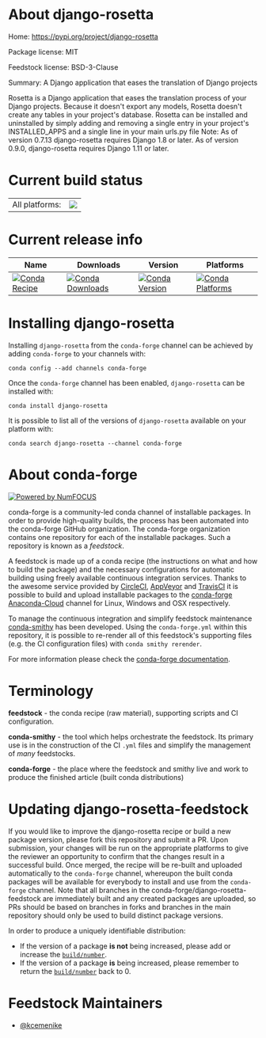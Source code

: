 About django-rosetta
====================

Home: https://pypi.org/project/django-rosetta

Package license: MIT

Feedstock license: BSD-3-Clause

Summary: A Django application that eases the translation of Django projects

Rosetta is a Django application that eases the translation process of your Django projects.
Because it doesn't export any models, Rosetta doesn't create any tables in your project's database.
Rosetta can be installed and uninstalled by simply adding and removing a single entry in your project's INSTALLED_APPS and a single line in your main urls.py file
Note: As of version 0.7.13 django-rosetta requires Django 1.8 or later. As of version 0.9.0, django-rosetta requires Django 1.11 or later.


Current build status
====================


<table><tr><td>All platforms:</td>
    <td>
      <a href="https://dev.azure.com/conda-forge/feedstock-builds/_build/latest?definitionId=10375&branchName=master">
        <img src="https://dev.azure.com/conda-forge/feedstock-builds/_apis/build/status/django-rosetta-feedstock?branchName=master">
      </a>
    </td>
  </tr>
</table>

Current release info
====================

| Name | Downloads | Version | Platforms |
| --- | --- | --- | --- |
| [![Conda Recipe](https://img.shields.io/badge/recipe-django--rosetta-green.svg)](https://anaconda.org/conda-forge/django-rosetta) | [![Conda Downloads](https://img.shields.io/conda/dn/conda-forge/django-rosetta.svg)](https://anaconda.org/conda-forge/django-rosetta) | [![Conda Version](https://img.shields.io/conda/vn/conda-forge/django-rosetta.svg)](https://anaconda.org/conda-forge/django-rosetta) | [![Conda Platforms](https://img.shields.io/conda/pn/conda-forge/django-rosetta.svg)](https://anaconda.org/conda-forge/django-rosetta) |

Installing django-rosetta
=========================

Installing `django-rosetta` from the `conda-forge` channel can be achieved by adding `conda-forge` to your channels with:

```
conda config --add channels conda-forge
```

Once the `conda-forge` channel has been enabled, `django-rosetta` can be installed with:

```
conda install django-rosetta
```

It is possible to list all of the versions of `django-rosetta` available on your platform with:

```
conda search django-rosetta --channel conda-forge
```


About conda-forge
=================

[![Powered by NumFOCUS](https://img.shields.io/badge/powered%20by-NumFOCUS-orange.svg?style=flat&colorA=E1523D&colorB=007D8A)](http://numfocus.org)

conda-forge is a community-led conda channel of installable packages.
In order to provide high-quality builds, the process has been automated into the
conda-forge GitHub organization. The conda-forge organization contains one repository
for each of the installable packages. Such a repository is known as a *feedstock*.

A feedstock is made up of a conda recipe (the instructions on what and how to build
the package) and the necessary configurations for automatic building using freely
available continuous integration services. Thanks to the awesome service provided by
[CircleCI](https://circleci.com/), [AppVeyor](https://www.appveyor.com/)
and [TravisCI](https://travis-ci.com/) it is possible to build and upload installable
packages to the [conda-forge](https://anaconda.org/conda-forge)
[Anaconda-Cloud](https://anaconda.org/) channel for Linux, Windows and OSX respectively.

To manage the continuous integration and simplify feedstock maintenance
[conda-smithy](https://github.com/conda-forge/conda-smithy) has been developed.
Using the ``conda-forge.yml`` within this repository, it is possible to re-render all of
this feedstock's supporting files (e.g. the CI configuration files) with ``conda smithy rerender``.

For more information please check the [conda-forge documentation](https://conda-forge.org/docs/).

Terminology
===========

**feedstock** - the conda recipe (raw material), supporting scripts and CI configuration.

**conda-smithy** - the tool which helps orchestrate the feedstock.
                   Its primary use is in the construction of the CI ``.yml`` files
                   and simplify the management of *many* feedstocks.

**conda-forge** - the place where the feedstock and smithy live and work to
                  produce the finished article (built conda distributions)


Updating django-rosetta-feedstock
=================================

If you would like to improve the django-rosetta recipe or build a new
package version, please fork this repository and submit a PR. Upon submission,
your changes will be run on the appropriate platforms to give the reviewer an
opportunity to confirm that the changes result in a successful build. Once
merged, the recipe will be re-built and uploaded automatically to the
`conda-forge` channel, whereupon the built conda packages will be available for
everybody to install and use from the `conda-forge` channel.
Note that all branches in the conda-forge/django-rosetta-feedstock are
immediately built and any created packages are uploaded, so PRs should be based
on branches in forks and branches in the main repository should only be used to
build distinct package versions.

In order to produce a uniquely identifiable distribution:
 * If the version of a package **is not** being increased, please add or increase
   the [``build/number``](https://conda.io/docs/user-guide/tasks/build-packages/define-metadata.html#build-number-and-string).
 * If the version of a package **is** being increased, please remember to return
   the [``build/number``](https://conda.io/docs/user-guide/tasks/build-packages/define-metadata.html#build-number-and-string)
   back to 0.

Feedstock Maintainers
=====================

* [@kcemenike](https://github.com/kcemenike/)


